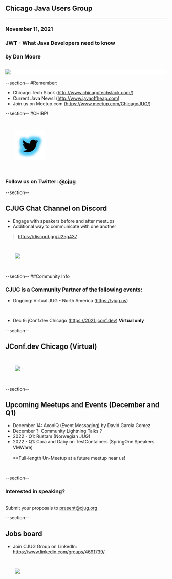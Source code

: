 ## Chicago Java Users Group
---

### November 11, 2021 
### JWT - What Java Developers need to know
### by Dan Moore
<div style="background-color: white; margin-top: 30px;">
	<img src="images/cjug.gif" style="border: none; box-shadow: none;"/>
</div>


--section--
#Remember:
 * Chicago Tech Slack (http://www.chicagotechslack.com/)
 * Current Java News! (http://www.javaoffheap.com)
 * Join us on Meetup.com (https://www.meetup.com/ChicagoJUG/)

--section--
#CHIRP!
<br/>

<img src="images/twitterBird.png" style="border:none; box-shadow:none; margin: 30px; background:white;"/>

### Follow us on Twitter: <u>@cjug</u>

--section--
## CJUG Chat Channel on Discord 
* Engage with speakers before and after meetups
* Additional way to communicate with one another

>https://discord.gg/U25g437

<img src="images/cjug-discord-qrcode.png" style="border:none; box-shadow:none; margin: 30px; background:white;"/>

--section--
##Community Info
### CJUG is a Community Partner of the following events:

* Ongoing:  Virtual JUG - North America (https://vjug.us)

<br/>

* Dec 9: jConf.dev Chicago (https://2021.jconf.dev) **Virtual only**

--section--
## JConf.dev Chicago (Virtual)

<img src="images/jConf.dev.chicago_2021.png" style="border:none; box-shadow:none; margin: 30px; background:white;"/>

--section--
## Upcoming Meetups and Events (December and Q1)

* December 14: AxonIQ (Event Messaging) by David Garcia Gomez
* December ?: Community Lightning Talks ?
* 2022 - Q1: Rustam (Norwegian JUG)
* 2022 - Q1: Cora and Gaby on TestContainers (SpringOne Speakers VMWare)
<br/><br/>
**Full-length Un-Meetup at a future meetup near us!
<br/>
  
--section--
### Interested in speaking? 
<br/>Submit your proposals to present@cjug.org<br/>

--section--

## Jobs board

* Join CJUG Group on LinkedIn:<br/>
 https://www.linkedin.com/groups/4691739/

<img src="images/cjug-linkedinGroup-qrcode.png" style="border:none; box-shadow:none; margin: 30px; background:white;"/>

